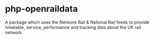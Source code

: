 # php-openraildata
A package which uses the Network Rail &amp; National Rail feeds to provide timetable, service, performance and tracking data about the UK rail network.
